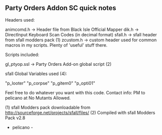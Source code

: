 Party Orders Addon SC quick notes
----------------------------------

Headers used:

animcomd.h -> Header file from Black Isle Official Mapper
dik.h -> DirectInput Keyboard Scan Codes (in decimal format)
sfall.h -> sfall header from sfall modders pack (1)
zcustom.h -> custom header used for common macros in my scripts. Plenty of 'useful' stuff there.

Scripts included:

gl_ptyop.ssl -> Party Orders Add-on global script (2)

sfall Global Variables used (4):

"p_looter"
"p_corpse"
"p_gitem0"
"p_opti01"


Feel free to do whatever you want with this code.
Contact info: PM to pelicano at No Mutants Allowed.


(1) sfall Modders pack downloadable from http://sourceforge.net/projects/sfall/files/
(2) Compiled with sfall Modders Pack v2.8


- pelicano -
